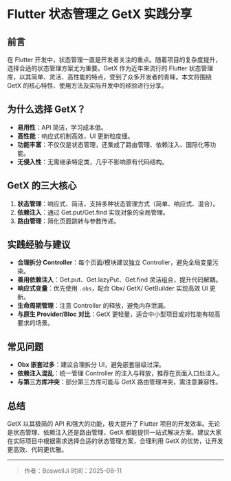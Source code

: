 # Flutter 状态管理之 GetX 实践分享

## 前言

在 Flutter 开发中，状态管理一直是开发者关注的重点。随着项目的复杂度提升，选择合适的状态管理方案尤为重要。GetX 作为近年来流行的 Flutter 状态管理库，以其简单、灵活、高性能的特点，受到了众多开发者的青睐。本文将围绕 GetX 的核心特性、使用方法及实际开发中的经验进行分享。

## 为什么选择 GetX？

- **易用性**：API 简洁，学习成本低。
- **高性能**：响应式机制高效，UI 更新粒度细。
- **功能丰富**：不仅仅是状态管理，还集成了路由管理、依赖注入、国际化等功能。
- **无侵入性**：无需继承特定类，几乎不影响原有代码结构。

## GetX 的三大核心

1. **状态管理**：响应式、简洁，支持多种状态管理方式（简单、响应式、混合）。
2. **依赖注入**：通过 Get.put/Get.find 实现对象的全局管理。
3. **路由管理**：简化页面跳转与参数传递。

## 实践经验与建议

- **合理拆分 Controller**：每个页面/模块建议独立 Controller，避免全局变量污染。
- **善用依赖注入**：Get.put、Get.lazyPut、Get.find 灵活组合，提升代码解耦。
- **响应式变量**：优先使用 `.obs`，配合 Obx/ GetX/ GetBuilder 实现高效 UI 更新。
- **生命周期管理**：注意 Controller 的释放，避免内存泄漏。
- **与原生 Provider/Bloc 对比**：GetX 更轻量，适合中小型项目或对性能有较高要求的场景。

## 常见问题

- **Obx 嵌套过多**：建议合理拆分 UI，避免嵌套层级过深。
- **依赖注入混乱**：统一管理 Controller 的注入与释放，推荐在页面入口处注入。
- **与第三方库冲突**：部分第三方库可能与 GetX 路由管理冲突，需注意兼容性。

## 总结

GetX 以其极简的 API 和强大的功能，极大提升了 Flutter 项目的开发效率。无论是状态管理、依赖注入还是路由管理，GetX 都能提供一站式解决方案。建议大家在实际项目中根据需求选择合适的状态管理方案，合理利用 GetX 的优势，让开发更高效、代码更优雅。

---

> 作者：BoswellJi
> 时间：2025-08-11
